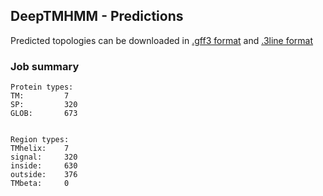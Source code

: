 ## DeepTMHMM - Predictions
Predicted topologies can be downloaded in [.gff3 format](TMRs.gff3) and [.3line format](predicted_topologies.3line)
### Job summary
```
Protein types:
TM:			7
SP:			320
GLOB:		673


Region types:
TMhelix:	7
signal:		320
inside:		630
outside:	376
TMbeta:		0
```

